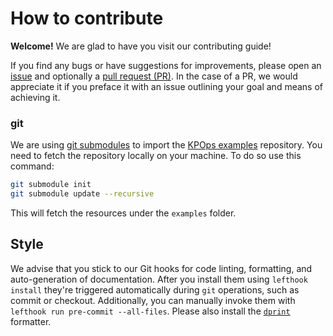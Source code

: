# How to contribute

**Welcome!** We are glad to have you visit our contributing guide!

If you find any bugs or have suggestions for improvements, please open an [issue](https://github.com/bakdata/kpops/issues/new) and optionally a [pull request (PR)](https://github.com/bakdata/kpops/compare). In the case of a PR, we would appreciate it if you preface it with an issue outlining your goal and means of achieving it.

### git

We are using [git submodules](https://git-scm.com/book/en/v2/Git-Tools-Submodules) to import the [KPOps examples](https://github.com/bakdata/kpops-examples) repository. You need to fetch the repository locally on your machine. To do so use this command:

```bash
git submodule init
git submodule update --recursive
```

This will fetch the resources under the `examples` folder.

## Style

We advise that you stick to our Git hooks for code linting, formatting, and auto-generation of documentation. After you install them using `lefthook install` they're triggered automatically during `git` operations, such as commit or checkout. Additionally, you can manually invoke them with `lefthook run pre-commit --all-files`. Please also install the [`dprint`](https://dprint.dev/) formatter.
